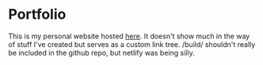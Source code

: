# Portfolio
This is my personal website hosted [here](https://james.org.nz/). It doesn't show much in the way of stuff I've created but serves as a custom link tree. /build/ shouldn't really be included in the github repo, but netlify was being silly.

